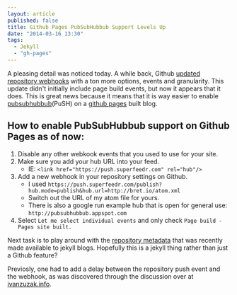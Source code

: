 ```yaml
---
layout: article
published: false
title: Github Pages PubSubHubbub Support Levels Up
date: "2014-03-16 13:30"
tags: 
  - Jekyll
  - "gh-pages"
---
```


A pleasing detail was noticed today.  A while back, Github [updated repository webhooks](https://github.com/blog/1778-webhooks-level-up) with a ton more options, events and granularity.  This update didn't initially include page build events, but now it appears that it does.  This is great news because it means that it is way easier to enable [pubsubhubbub]()(PuSH) on a [github pages]() built blog.

## How to enable PubSubHubbub support on Github Pages as of now:

1. Disable any other webkook events that you used to use for your site.
3. Make sure you add your hub URL into your feed.
	- IE: `<link href="https://push.superfeedr.com" rel="hub"/>`
2. Add a new webhook in your repository settings on Github.  
	- I used `https://push.superfeedr.com/publish?hub.mode=publish&hub.url=http://bret.io/atom.xml`
    - Switch out the URL of my atom file for yours.
    - There is also a google run example hub that is open for general use: `http://pubsubhubbub.appspot.com`
3. Select `Let me select individual events` and only check `Page build - Pages site built.`

Next task is to play around with the [repository metadata](https://github.com/blog/1797-repository-metadata-and-plugin-support-for-github-pages) that was recently made available to jekyll blogs.  Hopefully this is a jekyll thing rather than just a Github feature?  

Previosly, one had to add a delay between the repository push event and the webhook, as was discovered through the discussion over at [ivanzuzak.info](http://ivanzuzak.info/2011/01/02/enabling-pubsubhubbub-for-github-hosted-blogs.html).

